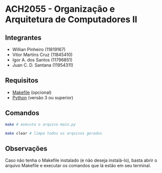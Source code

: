 # ACH2055 - Organização e Arquitetura de Computadores II

## Integrantes

- Willian Pinheiro (11819167)
- Vitor Martins Cruz (11845410)
- Igor A. dos Santos (11796851)
- Juan C. D. Santana (11954311)

## Requisitos

- [Makefile](http://gnuwin32.sourceforge.net/packages/make.htm) (opcional)
- [Python](https://www.python.org/downloads/) (versão 3 ou superior)

## Comandos

```sh
make # executa o arquivo main.py

make clear # limpa todos os arquivos gerados
```

## Observações

Caso não tenha o Makefile instalado (e não deseja instalá-lo), basta abrir o arquivo Makefile e executar os comandos que lá estão em seu terminal.
